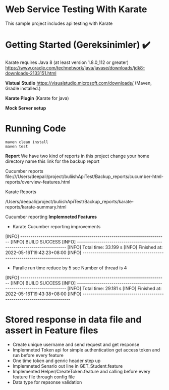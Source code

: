 # Web Service Testing With Karate

This sample project includes api testing with Karate

# Getting Started (Gereksinimler) :heavy_check_mark:
Karate requires Java 8 (at least version 1.8.0_112 or greater)
https://www.oracle.com/technetwork/java/javase/downloads/jdk8-downloads-2133151.html 
 
**Vistual Studio**
https://visualstudio.microsoft.com/downloads/ (Maven, Gradle installed.)

**Karate Plugin**
(Karate for java)

**Mock Server setup**

# Running Code 
```
maven clean install
maven test
```    
**Report**
We have two kind of reports in this project change your home directory name this link for the backup report 

Cucumber reports 
file:///Users/deepali/project/buliishApiTest/Backup_reports/cucumber-html-reports/overview-features.html




Karate Reports 

/Users/deepali/project/buliishApiTest/Backup_reports/karate-reports/karate-summary.html

Cucumber reporting 
**Implemneted Features**

- Karate Cucumber reporting improvements 


[INFO] ------------------------------------------------------------------------
[INFO] BUILD SUCCESS
[INFO] ------------------------------------------------------------------------
[INFO] Total time:  33.199 s
[INFO] Finished at: 2022-05-16T19:42:23+08:00
[INFO] ------------------------------------------------------------------------





- Paralle run time reduce by 5 sec Number of thread is 4

[INFO] ------------------------------------------------------------------------
[INFO] BUILD SUCCESS
[INFO] ------------------------------------------------------------------------
[INFO] Total time:  29.181 s
[INFO] Finished at: 2022-05-16T19:43:38+08:00
[INFO] ------------------------------------------------------------------------

# Stored response in data file and assert in Feature files 
- Create unique username and send request and get response
- Implemneted Token api for simple authentication get access token and run before every feature 
- One time token and genric header step up 
- Implemneted Senario out line in GET_Student.feature
- Implemented Helper/CreateToken.feature and calling before every feature file through config file 
- Data type for repsonse validation

